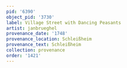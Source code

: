 ```yaml
---
pid: '6390'
object_pid: '3730'
label: Village Street with Dancing Peasants
artist: janbrueghel
provenance_date: '1748'
provenance_location: Schleißheim
provenance_text: Schleißheim
collection: provenance
order: '1421'
---
```

